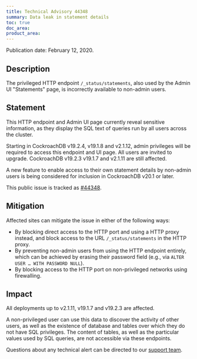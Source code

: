 ```yaml
---
title: Technical Advisory 44348
summary: Data leak in statement details
toc: true
doc_area: 
product_area: 
---
```


Publication date: February 12, 2020.

## Description

The privileged HTTP endpoint `/_status/statements`, also used by the
Admin UI "Statements" page, is incorrectly available to non-admin
users.

## Statement

This HTTP endpoint and Admin UI page currently reveal sensitive
information, as they display the SQL text of queries run by all users
across the cluster.

Starting in CockroachDB v19.2.4, v19.1.8 and v2.1.12, admin privileges
will be required to access this endpoint and UI page. All users are invited
to upgrade.  CockroachDB v19.2.3 v19.1.7 and v2.1.11 are still affected.

A new feature to enable access to their own statement details by
non-admin users is being considered for inclusion in CockroachDB v20.1
or later.

This public issue is tracked as [#44348](https://github.com/cockroachdb/cockroach/issues/44348).

## Mitigation

Affected sites can mitigate the issue in either of the following ways:

- By blocking direct access to the HTTP port and using a HTTP proxy instead, and block access to the URL `/_status/statements` in the HTTP proxy.
- By preventing non-admin users from using the HTTP endpoint entirely,
  which can be achieved by erasing their password field (e.g., via
  `ALTER USER … WITH PASSWORD NULL`).
- By blocking access to the HTTP port on non-privileged networks using firewalling.

## Impact

All deployments up to v2.1.11, v19.1.7 and v19.2.3 are affected.

A non-privileged user can use this data to discover the activity of
other users, as well as the existence of database and tables over
which they do not have SQL privileges. The content of tables, as well
as the particular values used by SQL queries, are not accessible via
these endpoints.

Questions about any technical alert can be directed to our [support
team](https://support.cockroachlabs.com/).
